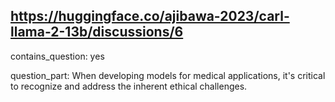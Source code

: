 ## https://huggingface.co/ajibawa-2023/carl-llama-2-13b/discussions/6

contains_question: yes

question_part: When developing models for medical applications, it's critical to recognize and address the inherent ethical challenges.